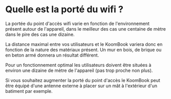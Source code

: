 # Quelle est la porté du wifi ? 

La portée du point d'accès wifi varie en fonction de l'environnement présent autour de l'appareil, dans le meilleur des cas une centaine de mètre dans le pire des cas une dizaine. 

La distance maximal entre vos utilisateurs et le KoomBook variera donc en fonction de la nature des matériaux présent. Un mur en bois, de brique ou en beton armé donnera un résultat différent.

Pour un fonctionnement optimal les utilisateurs doivent être situées à environ une dizaine de mètre de l'appareil (pas trop proche non plus).

Si vous souhaitez augmenter la porté du point d'accès le KoomBook peut être équipé d'une antenne externe à placer sur un mât à l'extérieur d'un batiment par exemple.
